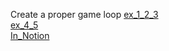 Create a proper game loop
    [ex_1_2_3](https://anhvinguyen.github.io/game/pharse_1/Get_started_with_Game_development/Create_a_proper_game_loop/ex1_2_3.html)  
    [ex_4_5](https://anhvinguyen.github.io/game/pharse_1/Get_started_with_Game_development/Create_a_proper_game_loop/ex4_5.html)  
    [In_Notion](https://anhvinguyen.github.io/game/pharse_1/Get_started_with_Game_development/Create_a_proper_game_loop/InNotion.html)  
